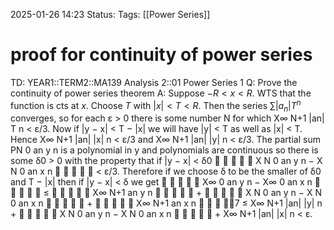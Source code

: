 2025-01-26 14:23
Status: 
Tags: [[Power Series]]
# proof for continuity of power series

TD: YEAR1::TERM2::MA139 Analysis 2::01 Power Series 1
Q: Prove the continuity of power series theorem
A: Suppose $−R < x < R$. WTS that the function is cts at $x$.
Choose $T$ with $|x| < T < R$. Then the series $\sum |a_{n}|T^{n}$ converges, so for each ε > 0 there is some number N for which X∞ N+1 |an| T n < ε/3. Now if |y − x| < T − |x| we will have |y| < T as well as |x| < T. Hence X∞ N+1 |an| |x| n < ε/3 and X∞ N+1 |an| |y| n < ε/3. The partial sum PN 0 an y n is a polynomial in y and polynomials are continuous so there is some δ0 > 0 with the property that if |y − x| < δ0      X N 0 an y n − X N 0 an x n      < ε/3. Therefore if we choose δ to be the smaller of δ0 and T − |x| then if |y − x| < δ we get      X∞ 0 an y n − X∞ 0 an x n      ≤      X∞ N+1 an y n      +      X N 0 an y n − X N 0 an x n      +      X∞ N+1 an x n      7 ≤ X∞ N+1 |an| |y| n +      X N 0 an y n − X N 0 an x n      + X∞ N+1 |an| |x| n < ε.